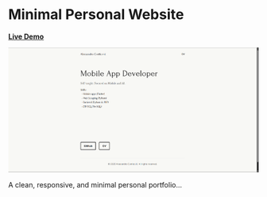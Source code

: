 # Minimal Personal Website

**[Live Demo](https://your-vercel-url.vercel.app/)**

![Website Screenshot](public/screenshot.png)

A clean, responsive, and minimal personal portfolio... 
